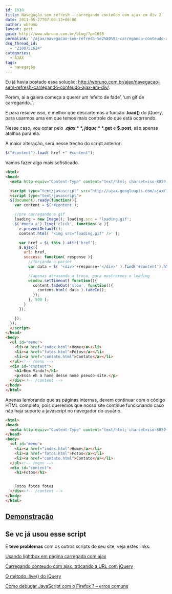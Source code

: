 ```yaml
---
id: 1038
title: Navegação sem refresh – carregando conteúdo com ajax em div 2
date: 2011-05-27T07:00:13+00:00
author: wbruno
layout: post
guid: http://www.wbruno.com.br/blog/?p=1038
permalink: '/ajax/navegacao-sem-refresh-%e2%80%93-carregando-conteudo-ajax-em-div-2/'
dsq_thread_id:
  - "2100751624"
categories:
  - AJAX
tags:
  - navegação
---
```

Eu já havia postado essa solução: <http://wbruno.com.br/ajax/navegacao-sem-refresh-carregando-conteudo-ajax-em-div/>.

Porém, ai a galera começa a querer um &#8216;efeito de fade&#8217;, &#8216;um gif de carregando..&#8217;.

E para resolve isso, é melhor que descartemos a função **.load()** do jQuery, para usarmos uma em que temos mais controle do que está ocorrendo.

<!--more-->



Nesse caso, vou optar pelo **$.ajax**, já que **$.get** e **$.post**, são apenas atalhos para ela.

A maior alteração, será nesse trecho do script anterior:

``` js
$("#content").load( href +" #content");
```

Vamos fazer algo mais sofisticado.

``` html
<html>
<head>
  <meta http-equiv="Content-Type" content="text/html; charset=iso-8859-1" />

  <script type="text/javascript" src="http://ajax.googleapis.com/ajax/libs/jquery/1.6.1/jquery.min.js"></script>
  <script type="text/javascript">
  $(document).ready(function(){
    var content = $('#content');

    //pre carregando o gif
    loading = new Image(); loading.src = 'loading.gif';
    $('#menu a').live('click', function( e ){
      e.preventDefault();
      content.html( '<img src="loading.gif" />' );

      var href = $( this ).attr('href');
      $.ajax({
        url: href,
        success: function( response ){
          //forçando o parser
          var data = $( '<div>'+response+'</div>' ).find('#content').html();

          //apenas atrasando a troca, para mostrarmos o loading
          window.setTimeout( function(){
            content.fadeOut('slow', function(){
              content.html( data ).fadeIn();
            });
          }, 500 );
        }
      });

    });
  });
  </script>
</head>
<body>
  <ul id="menu">
    <li><a href="index.html">Home</a></li>
    <li><a href="fotos.html">Fotos</a></li>
    <li><a href="contato.html">Contato</a></li>
  </ul><!-- /menu -->
  <div id="content">
    <h1>Bem Vindo!</h1>
    <p>Essa eh a home desse nome pseudo-site.</p>
  </div><!-- /content -->
</body>
</html>
```

Apenas lembrando que as páginas internas, devem continuar com o código HTML completo, pois queremos que nosso site continue funcionando caso não haja suporte a javascript no navegador do usuário.

``` html
<html>
<head>
  <meta http-equiv="Content-Type" content="text/html; charset=iso-8859-1" />
</head>
<body>
  <ul id="menu">
    <li><a href="index.html">Home</a></li>
    <li><a href="fotos.html">Fotos</a></li>
    <li><a href="contato.html">Contato</a></li>
  </ul><!-- /menu -->
  <div id="content">
    <h1>Fotos</h1>


    Fotos fotos fotos
  </div><!-- /content -->
</body>
</html>
```

## <a href="http://wbruno.com.br/scripts/ajaxdiv.html" target="_blank">Demonstração</a>

## Se vc já usou esse script

E **teve problemas** com os outros scripts do seu site, veja estes links:

[Usando lightbox em página carregada com ajax](https://wbruno.com.br/ajax/usando-lightbox-em-pagina-carregada-ajax/)

[Carregando conteudo com ajax, trocando a URL com jQuery](https://wbruno.com.br/ajax/carregando-conteudo-ajax-trocando-url-jquery/)

[O método .live() do jQuery](https://wbruno.com.br/jquery/metodo-live-jquery/)

[Como debugar JavaScript com o Firefox ? – erros comuns](https://wbruno.com.br/javascript-puro/como-debugar-javascript-firefox-erros-comuns/)
